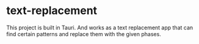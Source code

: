 # text-replacement
This project is built in Tauri. And works as a text replacement app that can find certain patterns and replace them with the given phases.
